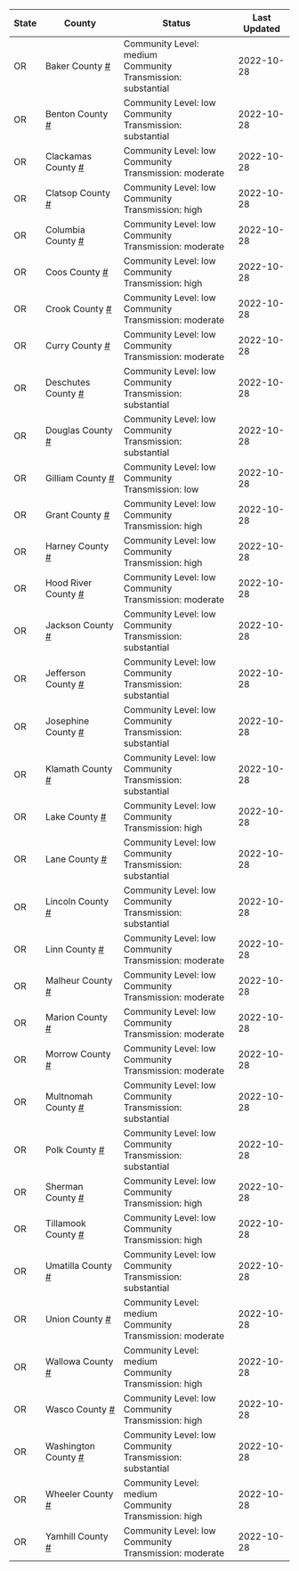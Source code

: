 State | County | Status | Last Updated
--- | --- | --- | --- 
OR | Baker County <a href="#baker_county">#</a> | <a name="baker_county"></a>Community Level: medium<br/>Community Transmission: substantial | 2022-10-28
OR | Benton County <a href="#benton_county">#</a> | <a name="benton_county"></a>Community Level: low<br/>Community Transmission: substantial | 2022-10-28
OR | Clackamas County <a href="#clackamas_county">#</a> | <a name="clackamas_county"></a>Community Level: low<br/>Community Transmission: moderate | 2022-10-28
OR | Clatsop County <a href="#clatsop_county">#</a> | <a name="clatsop_county"></a>Community Level: low<br/>Community Transmission: high | 2022-10-28
OR | Columbia County <a href="#columbia_county">#</a> | <a name="columbia_county"></a>Community Level: low<br/>Community Transmission: moderate | 2022-10-28
OR | Coos County <a href="#coos_county">#</a> | <a name="coos_county"></a>Community Level: low<br/>Community Transmission: high | 2022-10-28
OR | Crook County <a href="#crook_county">#</a> | <a name="crook_county"></a>Community Level: low<br/>Community Transmission: moderate | 2022-10-28
OR | Curry County <a href="#curry_county">#</a> | <a name="curry_county"></a>Community Level: low<br/>Community Transmission: moderate | 2022-10-28
OR | Deschutes County <a href="#deschutes_county">#</a> | <a name="deschutes_county"></a>Community Level: low<br/>Community Transmission: substantial | 2022-10-28
OR | Douglas County <a href="#douglas_county">#</a> | <a name="douglas_county"></a>Community Level: low<br/>Community Transmission: substantial | 2022-10-28
OR | Gilliam County <a href="#gilliam_county">#</a> | <a name="gilliam_county"></a>Community Level: low<br/>Community Transmission: low | 2022-10-28
OR | Grant County <a href="#grant_county">#</a> | <a name="grant_county"></a>Community Level: low<br/>Community Transmission: high | 2022-10-28
OR | Harney County <a href="#harney_county">#</a> | <a name="harney_county"></a>Community Level: low<br/>Community Transmission: high | 2022-10-28
OR | Hood River County <a href="#hood_river_county">#</a> | <a name="hood_river_county"></a>Community Level: low<br/>Community Transmission: moderate | 2022-10-28
OR | Jackson County <a href="#jackson_county">#</a> | <a name="jackson_county"></a>Community Level: low<br/>Community Transmission: substantial | 2022-10-28
OR | Jefferson County <a href="#jefferson_county">#</a> | <a name="jefferson_county"></a>Community Level: low<br/>Community Transmission: substantial | 2022-10-28
OR | Josephine County <a href="#josephine_county">#</a> | <a name="josephine_county"></a>Community Level: low<br/>Community Transmission: substantial | 2022-10-28
OR | Klamath County <a href="#klamath_county">#</a> | <a name="klamath_county"></a>Community Level: low<br/>Community Transmission: substantial | 2022-10-28
OR | Lake County <a href="#lake_county">#</a> | <a name="lake_county"></a>Community Level: low<br/>Community Transmission: high | 2022-10-28
OR | Lane County <a href="#lane_county">#</a> | <a name="lane_county"></a>Community Level: low<br/>Community Transmission: substantial | 2022-10-28
OR | Lincoln County <a href="#lincoln_county">#</a> | <a name="lincoln_county"></a>Community Level: low<br/>Community Transmission: substantial | 2022-10-28
OR | Linn County <a href="#linn_county">#</a> | <a name="linn_county"></a>Community Level: low<br/>Community Transmission: moderate | 2022-10-28
OR | Malheur County <a href="#malheur_county">#</a> | <a name="malheur_county"></a>Community Level: low<br/>Community Transmission: moderate | 2022-10-28
OR | Marion County <a href="#marion_county">#</a> | <a name="marion_county"></a>Community Level: low<br/>Community Transmission: moderate | 2022-10-28
OR | Morrow County <a href="#morrow_county">#</a> | <a name="morrow_county"></a>Community Level: low<br/>Community Transmission: moderate | 2022-10-28
OR | Multnomah County <a href="#multnomah_county">#</a> | <a name="multnomah_county"></a>Community Level: low<br/>Community Transmission: substantial | 2022-10-28
OR | Polk County <a href="#polk_county">#</a> | <a name="polk_county"></a>Community Level: low<br/>Community Transmission: substantial | 2022-10-28
OR | Sherman County <a href="#sherman_county">#</a> | <a name="sherman_county"></a>Community Level: low<br/>Community Transmission: high | 2022-10-28
OR | Tillamook County <a href="#tillamook_county">#</a> | <a name="tillamook_county"></a>Community Level: low<br/>Community Transmission: high | 2022-10-28
OR | Umatilla County <a href="#umatilla_county">#</a> | <a name="umatilla_county"></a>Community Level: low<br/>Community Transmission: substantial | 2022-10-28
OR | Union County <a href="#union_county">#</a> | <a name="union_county"></a>Community Level: medium<br/>Community Transmission: moderate | 2022-10-28
OR | Wallowa County <a href="#wallowa_county">#</a> | <a name="wallowa_county"></a>Community Level: medium<br/>Community Transmission: high | 2022-10-28
OR | Wasco County <a href="#wasco_county">#</a> | <a name="wasco_county"></a>Community Level: low<br/>Community Transmission: high | 2022-10-28
OR | Washington County <a href="#washington_county">#</a> | <a name="washington_county"></a>Community Level: low<br/>Community Transmission: substantial | 2022-10-28
OR | Wheeler County <a href="#wheeler_county">#</a> | <a name="wheeler_county"></a>Community Level: medium<br/>Community Transmission: high | 2022-10-28
OR | Yamhill County <a href="#yamhill_county">#</a> | <a name="yamhill_county"></a>Community Level: low<br/>Community Transmission: moderate | 2022-10-28
